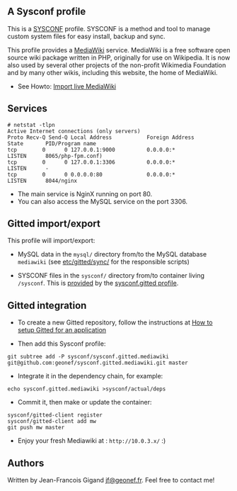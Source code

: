 ## A Sysconf profile

This is a [SYSCONF](https://github.com/geonef/sysconf.base)
profile. SYSCONF is a method and tool to manage custom system files
for easy install, backup and sync.

This profile provides a [MediaWiki](http://mediawiki.org/) service.
MediaWiki is a free software open source wiki package written in PHP,
originally for use on Wikipedia. It is now also used by several other
projects of the non-profit Wikimedia Foundation and by many other
wikis, including this website, the home of MediaWiki.

* See Howto: [Import live MediaWiki](doc/import-live-mediawiki.md)

## Services

```
# netstat -tlpn
Active Internet connections (only servers)
Proto Recv-Q Send-Q Local Address           Foreign Address         State       PID/Program name
tcp        0      0 127.0.0.1:9000          0.0.0.0:*               LISTEN      8065/php-fpm.conf)
tcp        0      0 127.0.0.1:3306          0.0.0.0:*               LISTEN      -               
tcp        0      0 0.0.0.0:80              0.0.0.0:*               LISTEN      8044/nginx      
```

* The main service is NginX running on port 80.
* You can also access the MySQL service on the port 3306.


## Gitted import/export

This profile will import/export:

* MySQL data in the ```mysql/``` directory from/to the MySQL database
  ```mediawiki``` (see
  [etc/gitted/sync/](sysconf/tree/etc/gitted/sync/) for the
  responsible scripts)

* SYSCONF files in the ```sysconf/``` directory from/to container
  living ```/sysconf```. This is
  [provided](https://github.com/geonef/sysconf.gitted/tree/master/tree/etc/gitted/sync)
  by the
  [sysconf.gitted profile](https://github.com/geonef/sysconf.gitted).



## Gitted integration

* To create a new Gitted repository, follow the instructions at
  [How to setup Gitted for an application](https://github.com/geonef/sysconf.gitted/blob/master/doc/howto-create-new.md)
  
* Then add this Sysconf profile:
```
git subtree add -P sysconf/sysconf.gitted.mediawiki git@github.com:geonef/sysconf.gitted.mediawiki.git master
```

* Integrate it in the dependency chain, for example:
```
echo sysconf.gitted.mediawiki >sysconf/actual/deps
```

* Commit it, then make or update the container:
```
sysconf/gitted-client register
sysconf/gitted-client add mw
git push mw master
```

* Enjoy your fresh Mediawiki at : ```http://10.0.3.x/``` :)


## Authors

Written by Jean-Francois Gigand <jf@geonef.fr>. Feel free to contact me!
